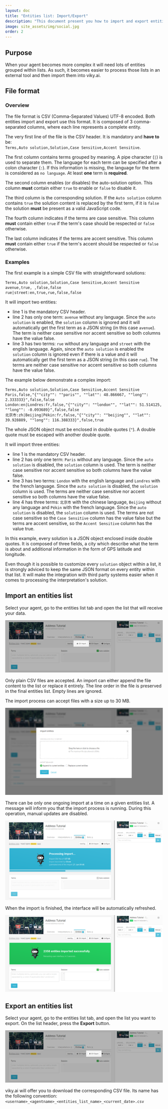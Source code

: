 ```yaml
---
layout: doc
title: "Entities list: Import/Export"
description: "This document present you how to import and export entities list to and from viky.ai."
image: site_assets/img/social.jpg
order: 2
---
```


## Purpose

When your agent becomes more complex it will need lots of entities grouped within lists.
As such, it becomes easier to process those lists in an external tool and then import them into viky.ai.

## File format
### Overview

The file format is CSV (Comma-Separated Values) UTF-8 encoded. Both entities import and export use this format. It is composed of  3 comma-separated columns, where each line represents a complete entity.

The very first line of the file is the CSV header. It is mandatory and **have to** be:\
`Terms,Auto solution,Solution,Case Sensitive,Accent Sensitive`.

The first column contains terms grouped by meaning. A pipe character (`|`) is used to separate them.  The language for each term can be specified after a colon character (`:`). If this information is missing, the language for the term is considered as `no language`. At least **one** term is **required**.

The second column enables (or disables) the auto-solution option. This column **must** contain either `true` to enable or `false` to disable it.

The third column is the corresponding solution. If the `Auto solution` column contains `true` the solution content is replaced by the first term, if it is `false` the solution **must** be present as a valid JavaScript code.

The fourth column indicates if the terms are case sensitive. This column **must** contain either `true` if the term's case should be respected or `false` otherwise.

The last column indicates if the terms are accent sensitive. This column **must** contain either `true` if the term's accent should be respected or `false` otherwise.

### Examples

The first example is a simple CSV file with straightforward solutions:

```
Terms,Auto solution,Solution,Case Sensitive,Accent Sensitive
avenue,true, ,false,false
rue|street:en,true,rue,false,false
```

It will import two entities:
  - line 1 is the mandatory CSV header.
  - line 2 has only one term: `avenue` without any language. Since the `auto solution` is enabled, the `solution` column is ignored and it will automatically get the first term as a JSON string (in this case `avenue`). The term is neither case sensitive nor accent sensitive so both columns have the value false.
  - line 3 has two terms: `rue` without any language and `street` with the english language. Again, since the `auto solution` is enabled the `solution` column is ignored even if there is a value and it will automatically get the first term as a JSON string (in this case `rue`). The terms are neither case sensitive nor accent sensitive so both columns have the value false.

The example below demonstrate a complex import:

```
Terms,Auto solution,Solution,Case Sensitive,Accent Sensitive
Paris,false,"{""city"": ""paris"", ""lat"": 48.866667, ""long"": 2.333333}",false,false
London:en|Londres:fr,false,"{""city"": ""london"", ""lat"": 51.514125, ""long"": -0.093689}",false,false
北京市:zh|Beijing|Pékin:fr,false,"{""city"": ""beijing"", ""lat"": 39.928889, ""long"": 116.388333}",false,true
```

<aside class="primary">
  <p>
    The whole JSON object must be enclosed in double quotes (<code>"</code>). A double quote must be escaped with another double quote.
  </p>
</aside>

It will import three entities:
  - line 1 is the mandatory CSV header.
  - line 2 has only one term: `Paris` without any language. Since the `auto solution` is disabled, the `solution` column is used. The term is neither case sensitive nor accent sensitive so both columns have the value false.
  - line 3 has two terms: `London` with the english language and `Londres` with the french language. Since the `auto solution` is disabled, the `solution` column is used. The terms are neither case sensitive nor accent sensitive so both columns have the value false.
  - line 4 has three terms: `北京市` with the chinese language, `Beijing` without any language and `Pékin` with the french language. Since the `auto solution` is disabled, the `solution` column is used. The terms are not case sensitive so the `Case Sensitive` column has the value false but the terms are accent sensitive, so the `Accent Sensitive` column has the value true.

In this example, every solution is a JSON object enclosed inside double quotes. It is composed of three fields, a city which describe what the term is about and additional information in the form of GPS latitude and longitude.

<aside class="warning">
  <p>
Even though it is possible to customize every <code>solution</code> object within a list, it is strongly adviced to keep the same JSON format on every entity within that list. It will make the integration with third party systems easier when it comes to processing the interpretation's solution.
  </p>
</aside>

## Import an entities list

Select your agent, go to the entities list tab and open the list that will receive your data.

![Import entities list button location screenshot](img/import_button.png "Import an entities list")

Only plain CSV files are accepted. An import can either append the file content to the list or replace it entirely. The line order in the file is preserved in the final entities list. Empty lines are ignored.

The import process can accept files with a size up to 30 MB.

![Import modal window screenshot](img/import_modal.png "Import modal window")

There can be only one ongoing import at a time on a given entities list. A message will inform you that the import process is running. During this operation, manual updates are disabled.

![Import progress message screenshot](img/import_in_progress.png "Import in progress")

When the import is finished, the interface will be automatically refreshed.

![Import finished message screenshot](img/import_done.png "Import done")

## Export an entities list

Select your agent, go to the entities list tab, and open the list you want to export. On the list header, press the **Export** button.

![Export entities list button location screenshot](img/export_button.png "Export an entities list")

viky.ai will offer you to download the corresponding CSV file. Its name has the following convention: `<username>_<agentname>_<entities_list_name>_<current_date>.csv`
